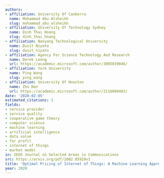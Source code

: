 ```yaml
---
authors:
- affiliation: University Of Canberra
  name: Mohammad Abu Alsheikh
  slug: mohammad_abu_alsheikh
- affiliation: University Of Technology Sydney
  name: Dinh Thai Hoang
  slug: dinh_thai_hoang
- affiliation: Nanyang Technological University
  name: Dusit Niyato
  slug: dusit_niyato
- affiliation: Agency For Science Technology And Research
  name: Derek Leong
  url: https://academic.microsoft.com/author/3005039046/
- affiliation: York University
  name: Ping Wang
  slug: ping_wang
- affiliation: University Of Houston
  name: Zhu Han
  url: https://academic.microsoft.com/author/2116008403/
date: '2020-02-05'
estimated_citations: 1
fields:
- service provider
- service quality
- cooperative game theory
- computer science
- machine learning
- artificial intelligence
- data value
- for profit
- internet of things
- market model
in: IEEE Journal on Selected Areas in Communications
src: https://arxiv.org/pdf/2002.05929v1
title: 'Optimal Pricing of Internet of Things: A Machine Learning Approach'
year: 2020
---
```

